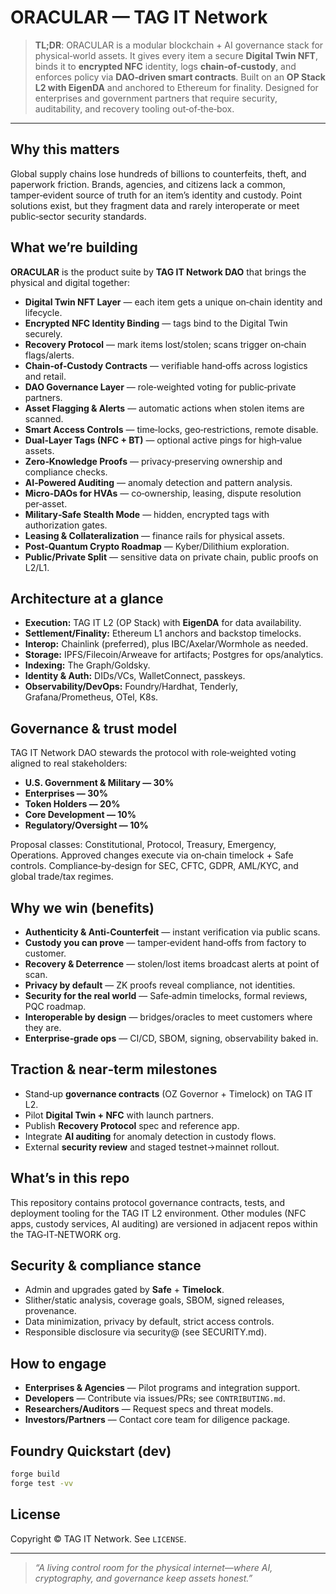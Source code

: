 # ORACULAR — TAG IT Network

> **TL;DR**: ORACULAR is a modular blockchain + AI governance stack for physical‑world
> assets. It gives every item a secure **Digital Twin NFT**, binds it to **encrypted NFC**
> identity, logs **chain‑of‑custody**, and enforces policy via **DAO‑driven smart
> contracts**. Built on an **OP Stack L2 with EigenDA** and anchored to Ethereum for
> finality. Designed for enterprises and government partners that require security,
> auditability, and recovery tooling out‑of‑the‑box.

---

## Why this matters

Global supply chains lose hundreds of billions to counterfeits, theft, and paperwork
friction. Brands, agencies, and citizens lack a common, tamper‑evident source of truth
for an item’s identity and custody. Point solutions exist, but they fragment data and
rarely interoperate or meet public‑sector security standards.

## What we’re building

**ORACULAR** is the product suite by **TAG IT Network DAO** that brings the physical and
digital together:

* **Digital Twin NFT Layer** — each item gets a unique on‑chain identity and lifecycle.
* **Encrypted NFC Identity Binding** — tags bind to the Digital Twin securely.
* **Recovery Protocol** — mark items lost/stolen; scans trigger on‑chain flags/alerts.
* **Chain‑of‑Custody Contracts** — verifiable hand‑offs across logistics and retail.
* **DAO Governance Layer** — role‑weighted voting for public‑private partners.
* **Asset Flagging & Alerts** — automatic actions when stolen items are scanned.
* **Smart Access Controls** — time‑locks, geo‑restrictions, remote disable.
* **Dual‑Layer Tags (NFC + BT)** — optional active pings for high‑value assets.
* **Zero‑Knowledge Proofs** — privacy‑preserving ownership and compliance checks.
* **AI‑Powered Auditing** — anomaly detection and pattern analysis.
* **Micro‑DAOs for HVAs** — co‑ownership, leasing, dispute resolution per‑asset.
* **Military‑Safe Stealth Mode** — hidden, encrypted tags with authorization gates.
* **Leasing & Collateralization** — finance rails for physical assets.
* **Post‑Quantum Crypto Roadmap** — Kyber/Dilithium exploration.
* **Public/Private Split** — sensitive data on private chain, public proofs on L2/L1.

## Architecture at a glance

- **Execution:** TAG IT L2 (OP Stack) with **EigenDA** for data availability.
- **Settlement/Finality:** Ethereum L1 anchors and backstop timelocks.
- **Interop:** Chainlink (preferred), plus IBC/Axelar/Wormhole as needed.
- **Storage:** IPFS/Filecoin/Arweave for artifacts; Postgres for ops/analytics.
- **Indexing:** The Graph/Goldsky.
- **Identity & Auth:** DIDs/VCs, WalletConnect, passkeys.
- **Observability/DevOps:** Foundry/Hardhat, Tenderly, Grafana/Prometheus, OTel, K8s.

>

## Governance & trust model

TAG IT Network DAO stewards the protocol with role‑weighted voting aligned to real
stakeholders:

* **U.S. Government & Military — 30%**
* **Enterprises — 30%**
* **Token Holders — 20%**
* **Core Development — 10%**
* **Regulatory/Oversight — 10%**

Proposal classes: Constitutional, Protocol, Treasury, Emergency, Operations. Approved
changes execute via on‑chain timelock + Safe controls. Compliance‑by‑design for SEC,
CFTC, GDPR, AML/KYC, and global trade/tax regimes.

## Why we win (benefits)

* **Authenticity & Anti‑Counterfeit** — instant verification via public scans.
* **Custody you can prove** — tamper‑evident hand‑offs from factory to customer.
* **Recovery & Deterrence** — stolen/lost items broadcast alerts at point of scan.
* **Privacy by default** — ZK proofs reveal compliance, not identities.
* **Security for the real world** — Safe‑admin timelocks, formal reviews, PQC roadmap.
* **Interoperable by design** — bridges/oracles to meet customers where they are.
* **Enterprise‑grade ops** — CI/CD, SBOM, signing, observability baked in.

## Traction & near‑term milestones

* Stand‑up **governance contracts** (OZ Governor + Timelock) on TAG IT L2.
* Pilot **Digital Twin + NFC** with launch partners.
* Publish **Recovery Protocol** spec and reference app.
* Integrate **AI auditing** for anomaly detection in custody flows.
* External **security review** and staged testnet→mainnet rollout.

## What’s in this repo

This repository contains protocol governance contracts, tests, and deployment tooling
for the TAG IT L2 environment. Other modules (NFC apps, custody services, AI auditing)
are versioned in adjacent repos within the TAG‑IT‑NETWORK org.

## Security & compliance stance

* Admin and upgrades gated by **Safe** + **Timelock**.
* Slither/static analysis, coverage goals, SBOM, signed releases, provenance.
* Data minimization, privacy by default, strict access controls.
* Responsible disclosure via security@ (see SECURITY.md).

## How to engage

* **Enterprises & Agencies** — Pilot programs and integration support.
* **Developers** — Contribute via issues/PRs; see `CONTRIBUTING.md`.
* **Researchers/Auditors** — Request specs and threat models.
* **Investors/Partners** — Contact core team for diligence package.

## Foundry Quickstart (dev)

```bash
forge build
forge test -vv
```

## License

Copyright © TAG IT Network. See `LICENSE`.

---

> *“A living control room for the physical internet—where AI, cryptography, and
> governance keep assets honest.”*
